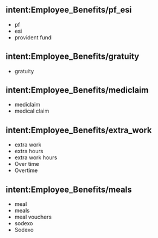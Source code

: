 ## intent:Employee_Benefits/pf_esi
- pf
- esi
- provident fund

## intent:Employee_Benefits/gratuity
- gratuity

## intent:Employee_Benefits/mediclaim
- mediclaim
- medical claim

## intent:Employee_Benefits/extra_work
- extra work
- extra hours
- extra work hours
- Over time
- Overtime

## intent:Employee_Benefits/meals
- meal
- meals
- meal vouchers
- sodexo
- Sodexo

